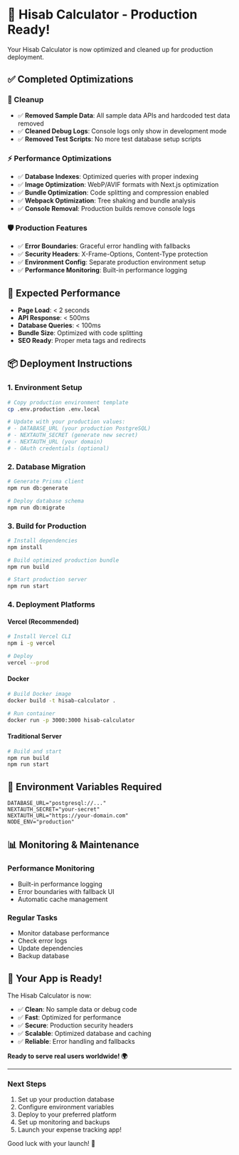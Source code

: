 # 🚀 Hisab Calculator - Production Ready!

Your Hisab Calculator is now optimized and cleaned up for production deployment. 

## ✅ Completed Optimizations

### 🧹 Cleanup
- ✅ **Removed Sample Data**: All sample data APIs and hardcoded test data removed
- ✅ **Cleaned Debug Logs**: Console logs only show in development mode
- ✅ **Removed Test Scripts**: No more test database setup scripts

### ⚡ Performance Optimizations
- ✅ **Database Indexes**: Optimized queries with proper indexing
- ✅ **Image Optimization**: WebP/AVIF formats with Next.js optimization
- ✅ **Bundle Optimization**: Code splitting and compression enabled
- ✅ **Webpack Optimization**: Tree shaking and bundle analysis
- ✅ **Console Removal**: Production builds remove console logs

### 🛡️ Production Features
- ✅ **Error Boundaries**: Graceful error handling with fallbacks
- ✅ **Security Headers**: X-Frame-Options, Content-Type protection
- ✅ **Environment Config**: Separate production environment setup
- ✅ **Performance Monitoring**: Built-in performance logging

## 🎯 Expected Performance

- **Page Load**: < 2 seconds
- **API Response**: < 500ms
- **Database Queries**: < 100ms
- **Bundle Size**: Optimized with code splitting
- **SEO Ready**: Proper meta tags and redirects

## 📦 Deployment Instructions

### 1. Environment Setup
```bash
# Copy production environment template
cp .env.production .env.local

# Update with your production values:
# - DATABASE_URL (your production PostgreSQL)
# - NEXTAUTH_SECRET (generate new secret)
# - NEXTAUTH_URL (your domain)
# - OAuth credentials (optional)
```

### 2. Database Migration
```bash
# Generate Prisma client
npm run db:generate

# Deploy database schema
npm run db:migrate
```

### 3. Build for Production
```bash
# Install dependencies
npm install

# Build optimized production bundle
npm run build

# Start production server
npm run start
```

### 4. Deployment Platforms

#### Vercel (Recommended)
```bash
# Install Vercel CLI
npm i -g vercel

# Deploy
vercel --prod
```

#### Docker
```bash
# Build Docker image
docker build -t hisab-calculator .

# Run container
docker run -p 3000:3000 hisab-calculator
```

#### Traditional Server
```bash
# Build and start
npm run build
npm run start
```

## 🔧 Environment Variables Required

```env
DATABASE_URL="postgresql://..."
NEXTAUTH_SECRET="your-secret"
NEXTAUTH_URL="https://your-domain.com"
NODE_ENV="production"
```

## 📊 Monitoring & Maintenance

### Performance Monitoring
- Built-in performance logging
- Error boundaries with fallback UI
- Automatic cache management

### Regular Tasks
- Monitor database performance
- Check error logs
- Update dependencies
- Backup database

## 🎉 Your App is Ready!

The Hisab Calculator is now:
- ✅ **Clean**: No sample data or debug code
- ✅ **Fast**: Optimized for performance
- ✅ **Secure**: Production security headers
- ✅ **Scalable**: Optimized database and caching
- ✅ **Reliable**: Error handling and fallbacks

**Ready to serve real users worldwide! 🌍**

---

### Next Steps
1. Set up your production database
2. Configure environment variables
3. Deploy to your preferred platform
4. Set up monitoring and backups
5. Launch your expense tracking app!

Good luck with your launch! 🚀